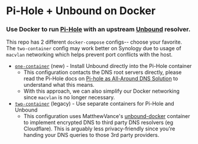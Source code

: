 # Pi-Hole + Unbound on Docker

### Use Docker to run [Pi-Hole](https://pi-hole.net) with an upstream [Unbound](https://nlnetlabs.nl/projects/unbound/about/) resolver.

This repo has 2 different `docker-compose` configs-- choose your favorite. The `two-container` config may work better on Synology due to usage of `macvlan` networking which helps prevent port conflicts with the host.

- [`one-container`](one-container/) (new) - Install Unbound directly into the Pi-Hole container
  - This configuration contacts the DNS root servers directly, please read the Pi-Hole docs on [Pi-hole as All-Around DNS Solution](https://docs.pi-hole.net/guides/unbound/) to understand what this means.
  - With this approach, we can also simplify our Docker networking since `macvlan` is no longer necessary.
- [`two-container`](two-container/) (legacy) - Use separate containers for Pi-Hole and Unbound
  - This configuration uses MatthewVance's [unbound-docker](https://github.com/MatthewVance/unbound-docker) container to implement encrypted DNS to third party DNS resolvers (eg Cloudflare). This is arguably less privacy-friendly since you're handing your DNS queries to those 3rd party providers.


